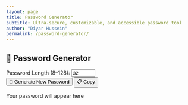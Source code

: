 ```yaml
---
layout: page
title: Password Generator
subtitle: Ultra-secure, customizable, and accessible password tool
author: "Diyar Hussein"
permalink: /password-generator/
---
```



<link rel="stylesheet" href="/assets/css/password-generator.css">
<script src="/assets/js/password-generator.js" defer></script>

<h2>🔐 Password Generator</h2>

<label for="length">Password Length (8–128):</label>
<input type="number" id="length" min="8" max="128" value="32">
<br>
<button id="generate-btn">🔁 Generate New Password</button>
<button id="copy-btn">📋 Copy</button>


<p id="password-box" class="placeholder">Your password will appear here</p>

<div id="entropy-bar">
  <div id="entropy-fill"></div>
</div>
